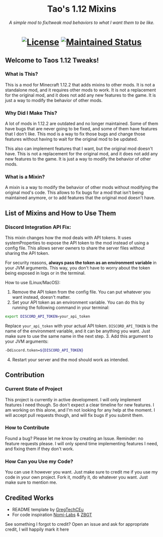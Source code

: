 <h1 align="center">Tao's 1.12 Mixins</h1>
<p align="center"><i>A simple mod to fix/tweak mod behaviors to what I want them to be like.</i></p>
<h1 align="center">
    <a href="https://github.com/D-Alessian/Taos-1-12-Tweaks/blob/master/LICENSE"><img src="https://img.shields.io/github/license/D-Alessian/Taos-1-12-Tweaks" alt="License"></a>
    <a href="https://github.com/D-Alessian/Taos-1-12-Tweaks/graphs/commit-activity"><img src="https://img.shields.io/badge/Maintained%3F-yes-green.svg" alt="Maintained Status"></a>
</h1>

## Welcome to Taos 1.12 Tweaks!
### What is This?
This is a mod for Minecraft 1.12.2 that adds mixins to other mods. It is not a standalone mod, and it requires other mods to work. It is not a replacement for the original mod, and it does not add any new features to the game. It is just a way to modify the behavior of other mods.
### Why Did I Make This?
A lot of mods in 1.12.2 are outdated and no longer maintained. Some of them have bugs that are never going to be fixed, and some of them have features that I don't like. This mod is a way to fix those bugs and change those features without having to wait for the original mod to be updated.

This also can implement features that I want, but the original mod doesn't have. This is not a replacement for the original mod, and it does not add any new features to the game. It is just a way to modify the behavior of other mods.
### What is a Mixin?
A mixin is a way to modify the behavior of other mods without modifying the original mod's code. This allows to fix bugs for a mod that isn't being maintained anymore, or to add features that the original mod doesn't have.

## List of Mixins and How to Use Them
### Discord Integration API Fix:
This mixin changes how the mod deals with API tokens. It uses systemProperties to expose the API token to the mod instead of using a config file. This allows server owners to share the server files without sharing the API token.

For security reasons, **always pass the token as an environment variable** in your JVM arguments. This way, you don't have to worry about the token being exposed in logs or in the terminal.

How to use (Linux/MacOS):
1. Remove the API token from the config file. You can put whatever you want instead, doesn't matter.
2. Set your API token as an environment variable. You can do this by running the following command in your terminal:
```bash
export DISCORD_API_TOKEN=your_api_token
```
Replace `your_api_token` with your actual API token. `DISCORD_API_TOKEN` is the name of the environment variable, and it can be anything you want. Just make sure to use the same name in the next step.
3. Add this argument to your JVM arguments:
```bash
-Ddiscord.token=${DISCORD_API_TOKEN}
```
4. Restart your server and the mod should work as intended.

## Contribution
### Current State of Project
This project is currently in active development. I will only implement features I need though. So don't expect a clear timeline for new features.
I am working on this alone, and I'm not looking for any help at the moment. I will accept pull requests though, and will fix bugs if you submit them.
### How to Contribute
Found a bug? Please let me know by creating an Issue.
Reminder: no feature requests please. I will only spend time implementing features I need, and fixing them if they don't work.
### How Can you Use my Code?
You can use it however you want. Just make sure to credit me if you use my code in your own project.
Fork it, modify it, do whatever you want. Just make sure to mention me.
## Credited Works
- README template by [GregTechCEu](https://github.com/GregTechCEu/GregTech)
- For code inspiration [Nomi-Labs](https://github.com/Nomi-CEu/Nomi-Labs) & [ZBGT](https://github.com/Zorbatron/ZBGT)

See something I forgot to credit? Open an issue and ask for appropriate credit, I will happily mark it here